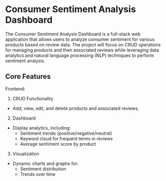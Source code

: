 # Consumer Sentiment Analysis Dashboard
The Consumer Sentiment Analysis Dashboard is a full-stack web application that allows users to analyze consumer sentiment for various products based on review data. 
The project will focus on CRUD operations for managing products and their associated reviews while leveraging data analytics and natural language processing (NLP) techniques to perform sentiment analysis.

## Core Features
Frontend:
1. CRUD Functionality
  - Add, view, edit, and delete products and associated reviews.
2. Dashboard
  - Display analytics, including:
    - Sentiment trends (positive/negative/neutral)
    - Keyword cloud for frequent terms in reviews
    - Average sentiment score by product
3. Visualization
  - Dynamic charts and graphs for:
    - Sentiment distribution
    - Trends over time

